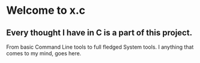 # Welcome to x.c 

## Every thought I have in C is a part of this project. 

From basic Command Line tools to full fledged System tools. I anything that comes to my mind, goes here. 

